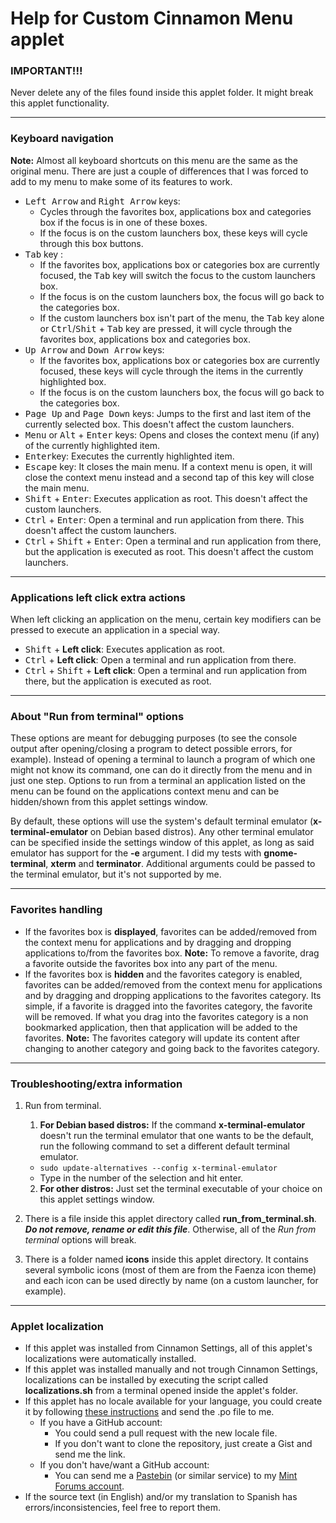 
# Help for Custom Cinnamon Menu applet

### IMPORTANT!!!
Never delete any of the files found inside this applet folder. It might break this applet functionality.

***

### Keyboard navigation
**Note:** Almost all keyboard shortcuts on this menu are the same as the original menu. There are just a couple of differences that I was forced to add to my menu to make some of its features to work.

- <kbd>Left Arrow</kbd> and <kbd>Right Arrow</kbd> keys:
    - Cycles through the favorites box, applications box and categories box if the focus is in one of these boxes.
    - If the focus is on the custom launchers box, these keys will cycle through this box buttons.
- <kbd>Tab</kbd> key :
    - If the favorites box, applications box or categories box are currently focused, the <kbd>Tab</kbd> key will switch the focus to the custom launchers box.
    - If the focus is on the custom launchers box, the focus will go back to the categories box.
    - If the custom launchers box isn't part of the menu, the <kbd>Tab</kbd> key alone or <kbd>Ctrl</kbd>/<kbd>Shit</kbd> + <kbd>Tab</kbd> key are pressed, it will cycle through the favorites box, applications box and categories box.
- <kbd>Up Arrow</kbd> and <kbd>Down Arrow</kbd> keys:
    - If the favorites box, applications box or categories box are currently focused, these keys will cycle through the items in the currently highlighted box.
    - If the focus is on the custom launchers box, the focus will go back to the categories box.
- <kbd>Page Up</kbd> and <kbd>Page Down</kbd> keys: Jumps to the first and last item of the currently selected box. This doesn't affect the custom launchers.
- <kbd>Menu</kbd> or <kbd>Alt</kbd> + <kbd>Enter</kbd> keys: Opens and closes the context menu (if any) of the currently highlighted item.
- <kbd>Enter</kbd>key: Executes the currently highlighted item.
- <kbd>Escape</kbd> key: It closes the main menu. If a context menu is open, it will close the context menu instead and a second tap of this key will close the main menu.
- <kbd>Shift</kbd> + <kbd>Enter</kbd>: Executes application as root. This doesn't affect the custom launchers.
- <kbd>Ctrl</kbd> + <kbd>Enter</kbd>: Open a terminal and run application from there. This doesn't affect the custom launchers.
- <kbd>Ctrl</kbd> + <kbd>Shift</kbd> + <kbd>Enter</kbd>: Open a terminal and run application from there, but the application is executed as root. This doesn't affect the custom launchers.

***

### Applications left click extra actions
When left clicking an application on the menu, certain key modifiers can be pressed to execute an application in a special way.

- <kbd>Shift</kbd> + **Left click**: Executes application as root.
- <kbd>Ctrl</kbd> + **Left click**: Open a terminal and run application from there.
- <kbd>Ctrl</kbd> + <kbd>Shift</kbd> + **Left click**: Open a terminal and run application from there, but the application is executed as root.

***

### About "Run from terminal" options

These options are meant for debugging purposes (to see the console output after opening/closing a program to detect possible errors, for example). Instead of opening a terminal to launch a program of which one might not know its command, one can do it directly from the menu and in just one step. Options to run from a terminal an application listed on the menu can be found on the applications context menu and can be hidden/shown from this applet settings window.

By default, these options will use the system's default terminal emulator (**x-terminal-emulator** on Debian based distros). Any other terminal emulator can be specified inside the settings window of this applet, as long as said emulator has support for the **-e** argument. I did my tests with **gnome-terminal**, **xterm** and **terminator**. Additional arguments could be passed to the terminal emulator, but it's not supported by me.

***

### Favorites handling

- If the favorites box is **displayed**, favorites can be added/removed from the context menu for applications and by dragging and dropping applications to/from the favorites box.
    **Note:** To remove a favorite, drag a favorite outside the favorites box into any part of the menu.
- If the favorites box is **hidden** and the favorites category is enabled, favorites can be added/removed from the context menu for applications and by dragging and dropping applications to the favorites category. Its simple, if a favorite is dragged into the favorites category, the favorite will be removed. If what you drag into the favorites category is a non bookmarked application, then that application will be added to the favorites.
    **Note:** The favorites category will update its content after changing to another category and going back to the favorites category.

***

### Troubleshooting/extra information

1. Run from terminal.
    1. **For Debian based distros:** If the command **x-terminal-emulator** doesn't run the terminal emulator that one wants to be the default, run the following command to set a different default terminal emulator.
    - `sudo update-alternatives --config x-terminal-emulator`
    - Type in the number of the selection and hit enter.
    2. **For other distros:** Just set the terminal executable of your choice on this applet settings window.

2. There is a file inside this applet directory called **run_from_terminal.sh**. ***Do not remove, rename or edit this file***. Otherwise, all of the *Run from terminal* options will break.

3. There is a folder named **icons** inside this applet directory. It contains several symbolic icons (most of them are from the Faenza icon theme) and each icon can be used directly by name (on a custom launcher, for example).

***

### Applet localization

- If this applet was installed from Cinnamon Settings, all of this applet's localizations were automatically installed.
- If this applet was installed manually and not trough Cinnamon Settings, localizations can be installed by executing the script called **localizations.sh** from a terminal opened inside the applet's folder.
- If this applet has no locale available for your language, you could create it by following [these instructions](https://github.com/Odyseus/CinnamonTools/wiki/Xlet-localizations) and send the .po file to me.
    - If you have a GitHub account:
        - You could send a pull request with the new locale file.
        - If you don't want to clone the repository, just create a Gist and send me the link.
    - If you don't have/want a GitHub account:
        - You can send me a [Pastebin](http://pastebin.com/) (or similar service) to my [Mint Forums account](https://forums.linuxmint.com/memberlist.php?mode=viewprofile&u=164858).
- If the source text (in English) and/or my translation to Spanish has errors/inconsistencies, feel free to report them.
